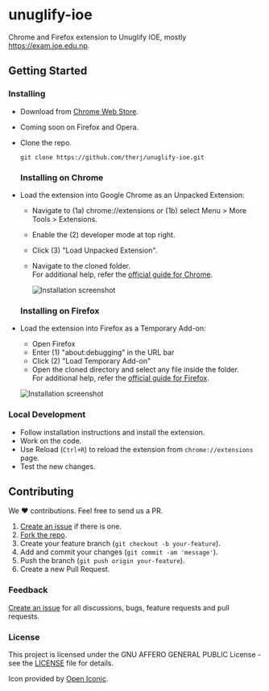 # unuglify-ioe


Chrome and Firefox extension to Unuglify IOE, mostly https://exam.ioe.edu.np. 


## Getting Started

### Installing
- Download from [Chrome Web Store](https://chrome.google.com/webstore/detail/unuglify-ioe/ampkcehegcggddnfljhgcjgbmnejfcfo).
- Coming soon on Firefox and Opera.

- Clone the repo.

  ```shell
  git clone https://github.com/therj/unuglify-ioe.git
  ```
  
  ### Installing on Chrome
  
- Load the extension into Google Chrome as an Unpacked Extension:
  
  - Navigate to (1a) chrome://extensions or (1b) select Menu > More Tools > Extensions.
  - Enable the (2) developer mode at top right.
  - Click (3) "Load Unpacked Extension".
  - Navigate to the cloned folder.  
  For additional help, refer the [official guide for Chrome](https://developer.chrome.com/extensions/getstarted#unpacked).
  
  
	![Installation screenshot](https://cloud.githubusercontent.com/assets/6765956/23824934/6104b958-064e-11e7-9834-9ec025b068c2.png)

  ### Installing on Firefox
- Load the extension into Firefox as a Temporary Add-on:

    - Open Firefox
    - Enter (1) "about:debugging" in the URL bar
    - Click (2) "Load Temporary Add-on"
    - Open the cloned directory and select any file inside the folder.  
    For additional help, refer the [official guide for Firefox](https://developer.mozilla.org/en-US/Add-ons/WebExtensions/Temporary_Installation_in_Firefox).
  
	![Installation screenshot](https://cloud.githubusercontent.com/assets/6765956/23825005/c8b70bfe-064f-11e7-9a9c-c228a6729b9c.png)


### Local Development
  - Follow installation instructions and install the extension.
  - Work on the code.
  - Use Reload (`Ctrl+R`) to reload the extension from `chrome://extensions` page.
  - Test the new changes.

## Contributing
We :heart: contributions. Feel free to send us a PR.

1. [Create an issue](https://github.com/therj/unuglify-ioe/issues/new) if there is one.
2. [Fork the repo](https://github.com/therj/unuglify-ioe/fork).
3. Create your feature branch (`git checkout -b your-feature`).
4. Add and commit your changes (`git commit -am 'message'`).
5. Push the branch (`git push origin your-feature`).
6. Create a new Pull Request.

### Feedback
[Create an issue](https://github.com/therj/unuglify-ioe/issues) for all discussions, bugs, feature requests and pull requests.

### License

This project is licensed under the GNU AFFERO GENERAL PUBLIC License - see the [LICENSE](LICENSE) file for details.

Icon provided by [Open Iconic](http://www.useiconic.com/open).

